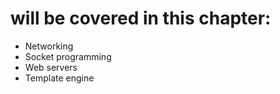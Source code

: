 # will be covered in this chapter:

- Networking
- Socket programming
- Web servers
- Template engine
